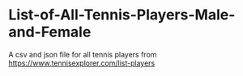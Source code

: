 # List-of-All-Tennis-Players-Male-and-Female
A csv and json file for all tennis players from https://www.tennisexplorer.com/list-players
